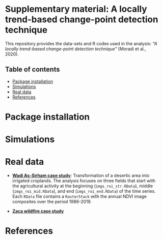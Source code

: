 # Supplementary material: A locally trend-based change-point detection technique


This repository provides the data-sets and R codes used in the analysis: 
_"A locally trend-based change-point detection technique"_
(Moradi et al., 2020).

## Table of contents

 - [Package installation](#Package-installation)
 - [Simulations](#Simulations)
 - [Real data](#Real-data)
 - [References](#References)

# Package installation


# Simulations 


# Real data

 - [__Wadi As-Sirham case study__](https://github.com/mmontesinosanmartin/changepoint_article/tree/master/realdata/crops/data): Transformation of a desertic area into irrigated croplands. The analysis focuses on three fields that start with the agricultural activity at the beginning (`imgs_roi_str.RData`), middle (`imgs_roi_mid.RData`), and end (`imgs_roi_end.RData`) of the time series. Each `RData` file contains a `RasterStack` with the annual NDVI image composites over the period 1986-2019.  

 - [__Zaca wildfire case study__]()

# References